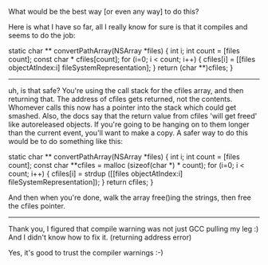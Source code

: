 What would be the best way [or even any way] to do this?

Here is what I have so far, all I really know for sure is that it compiles and seems to do the job:

    
 static char ** convertPathArray(NSArray *files)
 {
     int i;
     int count = [files count];
     const char * cfiles[count];
     for (i=0; i < count; i++)
     {
         cfiles[i] = [[files objectAtIndex:i] fileSystemRepresentation];
     }
     return (char **)cfiles;
 }


----

uh, is that safe?  You're using the call stack for the cfiles array, and then returning that.  The address of cfiles gets returned, not the contents.  Whomever calls this now has a pointer into the stack which could get smashed.  Also, the docs say that the return value from cfiles 'will get freed' like autoreleased objects.  If you're going to be hanging on to them longer than the current event, you'll want to make a copy.  A safer way to do this would be to do something like this:

    
 static char ** convertPathArray(NSArray *files)
 {
     int i;
     int count = [files count];
     const char **cfiles = malloc (sizeof(char *) * count);
     for (i=0; i < count; i++) {
         cfiles[i] = strdup ([[files objectAtIndex:i] fileSystemRepresentation]);
     }
     return cfiles;
 }


And then when you're done, walk the array free()ing the strings, then free the cfiles pointer.

----
Thank you, I figured that compile warning was not just GCC pulling my leg :) And I didn't know how to fix it. (returning address error)

Yes, it's good to trust the compiler warnings :-)